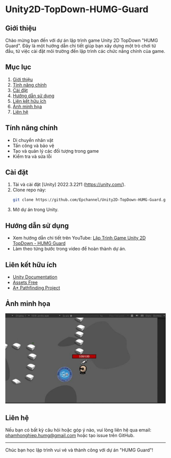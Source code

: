 # Unity2D-TopDown-HUMG-Guard

## Giới thiệu
Chào mừng bạn đến với dự án lập trình game Unity 2D TopDown "HUMG Guard". Đây là một hướng dẫn chi tiết giúp bạn xây dựng một trò chơi từ đầu, từ việc cài đặt môi trường đến lập trình các chức năng chính của game.

## Mục lục
1. [Giới thiệu](#giới-thiệu)
2. [Tính năng chính](#tính-năng-chính)
3. [Cài đặt](#cài-đặt)
4. [Hướng dẫn sử dụng](#hướng-dẫn-sử-dụng)
5. [Liên kết hữu ích](#liên-kết-hữu-ích)
6. [Ảnh minh họa](#ảnh-minh-họa)
7. [Liên hệ](#liên-hệ)

## Tính năng chính
- Di chuyển nhân vật
- Tấn công và bảo vệ
- Tạo và quản lý các đối tượng trong game
- Kiểm tra và sửa lỗi

## Cài đặt
1. Tải và cài đặt [Unity] 2022.3.22f1 (https://unity.com/).
2. Clone repo này:
    ```bash
    git clone https://github.com/Epchannel/Unity2D-TopDown-HUMG-Guard.git
    ```
3. Mở dự án trong Unity.

## Hướng dẫn sử dụng
- Xem hướng dẫn chi tiết trên YouTube: [Lập Trình Game Unity 2D TopDown - HUMG Guard](https://youtu.be/jw4WluYMBgU)
- Làm theo từng bước trong video để hoàn thành dự án.

## Liên kết hữu ích
- [Unity Documentation](https://docs.unity3d.com/)
- [Assets Free](https://rgsdev.itch.io/free-cc0-modular-animated-vector-characters-2d)
- [A* Pathfinding Project](https://arongranberg.com/astar/download)

## Ảnh minh họa
![Giao diện trò chơi](https://github.com/Epchannel/Unity2D-TopDown-HUMG-Guard/blob/master/HUMG%20Guard_%E1%BA%A3nh%20b%C3%ACa.jpeg)

## Liên hệ
Nếu bạn có bất kỳ câu hỏi hoặc góp ý nào, vui lòng liên hệ qua email: phamhonghiep.humg@gmail.com hoặc tạo issue trên GitHub.

---

Chúc bạn học lập trình vui vẻ và thành công với dự án "HUMG Guard"!
